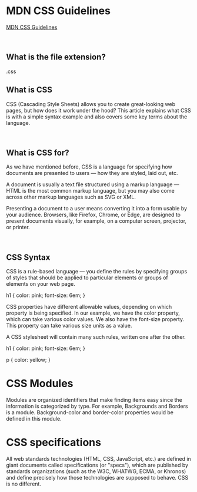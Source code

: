 # MDN CSS Guidelines 

[MDN CSS Guidelines](https://developer.mozilla.org/en-US/docs/Learn/CSS/First_steps/What_is_CSS)

&nbsp; 

## What is the file extension?

.css

## What is CSS

CSS (Cascading Style Sheets) allows you to create great-looking web pages, but how does it work under the hood? This article explains what CSS is with a simple syntax example and also covers some key terms about the language.

&nbsp; 

## What is CSS for?
As we have mentioned before, CSS is a language for specifying how documents are presented to users — how they are styled, laid out, etc.

A document is usually a text file structured using a markup language — HTML is the most common markup language, but you may also come across other markup languages such as SVG or XML.

Presenting a document to a user means converting it into a form usable by your audience. Browsers, like Firefox, Chrome, or Edge, are designed to present documents visually, for example, on a computer screen, projector, or printer.

&nbsp; 

## CSS Syntax

CSS is a rule-based language — you define the rules by specifying groups of styles that should be applied to particular elements or groups of elements on your web page.

h1 {
  color: pink;
  font-size: 6em;
}

CSS properties have different allowable values, depending on which property is being specified. In our example, we have the color property, which can take various color values. We also have the font-size property. This property can take various size units as a value.

A CSS stylesheet will contain many such rules, written one after the other.

h1 {
  color: pink;
  font-size: 6em;
}

p {
  color: yellow;
}


# CSS Modules

Modules are organized identifiers that make finding items easy since the information is categorized by type.
For example, Backgrounds and Borders is a module. Background-color and border-color properties would be defined in this module.

# CSS specifications

All web standards technologies (HTML, CSS, JavaScript, etc.) are defined in giant documents called specifications (or "specs"), which are published by standards organizations (such as the W3C, WHATWG, ECMA, or Khronos) and define precisely how those technologies are supposed to behave. CSS is no different.
























